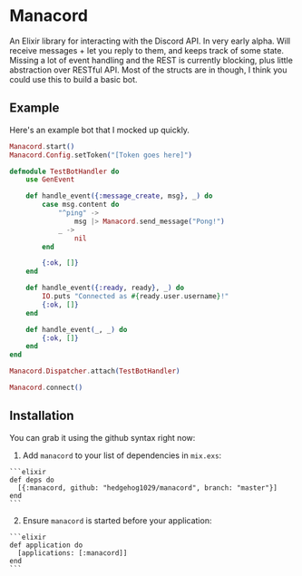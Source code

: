 # Manacord

An Elixir library for interacting with the Discord API.
In very early alpha. Will receive messages + let you reply to them, and keeps track of some state.
Missing a lot of event handling and the REST is currently blocking, plus little abstraction over RESTful API.
Most of the structs are in though, I think you could use this to build a basic bot.

## Example

Here's an example bot that I mocked up quickly.
```elixir
Manacord.start()
Manacord.Config.setToken("[Token goes here]")

defmodule TestBotHandler do
	use GenEvent

	def handle_event({:message_create, msg}, _) do
		case msg.content do
			"^ping" ->
				msg |> Manacord.send_message("Pong!")
			_ ->
				nil
		end

		{:ok, []}
	end

	def handle_event({:ready, ready}, _) do
		IO.puts "Connected as #{ready.user.username}!"
		{:ok, []}
	end

	def handle_event(_, _) do
		{:ok, []}
	end
end

Manacord.Dispatcher.attach(TestBotHandler)

Manacord.connect()
```

## Installation

You can grab it using the github syntax right now:

  1. Add `manacord` to your list of dependencies in `mix.exs`:

    ```elixir
    def deps do
      [{:manacord, github: "hedgehog1029/manacord", branch: "master"}]
    end
    ```

  2. Ensure `manacord` is started before your application:

    ```elixir
    def application do
      [applications: [:manacord]]
    end
    ```
